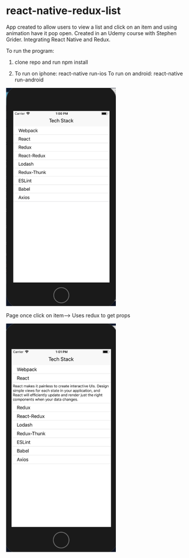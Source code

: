 # react-native-redux-list

App created to allow users to view a list and click on an item and using animation have it pop open. Created in an Udemy course with Stephen Grider. Integrating React Native and Redux.

To run the program:

1.  clone repo and run npm install

2.  To run on iphone: react-native run-ios
    To run on android: react-native run-android

<img src="documentation/main.png" width="300">

Page once click on item--> Uses redux to get props

<img src="documentation/open.png" width="300">
